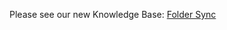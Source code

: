 Please see our new Knowledge Base: [Folder Sync](https://support.emby.media/support/solutions/articles/44001162190-folder-sync)